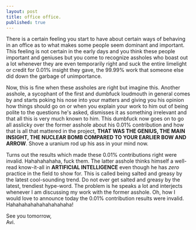 ```yaml
---
layout: post
title: office office.
published: true
---
```

There is a certain feeling you start to have about certain ways of behaving in an office as to what makes some people seem dominant and important. This feeling is not certain in the early days and you think these people important and geniuses but you come to recognize assholes who boast out a lot whenever they are even temporarily right and suck the entire limelight or credit for 0.01% insight they gave, the 99.99% work that someone else did down the garbage of unimportance.

Now, this is fine when these assholes are right but imagine this. Another asshole, a sycophant of the first and dumbfuck loudmouth in general comes by and starts poking his nose into your matters and giving you his opinion how things should go on or when you explain your work to him out of being polite to the questions he's asked, dismisses it as something irrelevant and that all this is very much known to him. This dumbfuck now goes on to go all asslicky over the former asshole about his 0.01% contribution and how that is all that mattered in the project, **THAT WAS THE GENIUS, THE MAIN INSIGHT, THE NUCLEAR BOMB COMPARED TO YOUR EARLIER BOW AND ARROW**. Shove a uranium rod up his ass in your mind now.

Turns out the results which made these 0.01% contributions right were invalid. Hahahahahaha, fuck them. The latter asshole thinks himself a well-read know-it-all in **ARTIFICIAL INTELLIGENCE** even though he has _zero_ practice in the field to show for. This is called being salted and greasy by the latest cool-sounding trend. Do not ever get salted and greasy by the latest, trendiest hype-word. The problem is he speaks a lot and interjects whenever I am discussing my work with the former asshole. Oh, how I would love to announce today the 0.01% contribution results were invalid. Hahahahahahahahahahaha!

See you tomorrow,  
Avi.
